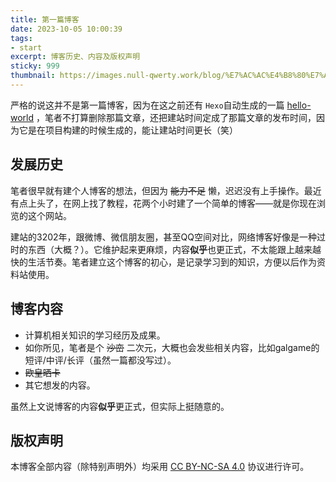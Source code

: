 ```yaml
---
title: 第一篇博客
date: 2023-10-05 10:00:39
tags: 
- start
excerpt: 博客历史、内容及版权声明
sticky: 999
thumbnail: https://images.null-qwerty.work/blog/%E7%AC%AC%E4%B8%80%E7%AF%87%E5%8D%9A%E5%AE%A2.png
---
```

严格的说这并不是第一篇博客，因为在这之前还有 `Hexo`自动生成的一篇 [hello-world](/2023/10/04/hello-world/) ，笔者不打算删除那篇文章，还把建站时间定成了那篇文章的发布时间，因为它是在项目构建的时候生成的，能让建站时间更长（笑）

## 发展历史

笔者很早就有建个人博客的想法，但因为 ~~能力不足~~ 懒，迟迟没有上手操作。最近有点上头了，在网上找了教程，花两个小时建了一个简单的博客——就是你现在浏览的这个网站。

建站的3202年，跟微博、微信朋友圈，甚至QQ空间对比，网络博客好像是一种过时的东西（大概？）。它维护起来更麻烦，内容**似乎**也更正式，不太能跟上越来越快的生活节奏。笔者建立这个博客的初心，是记录学习到的知识，方便以后作为资料站使用。

## 博客内容

- 计算机相关知识的学习经历及成果。
- 如你所见，笔者是个 ~~沙峦~~ 二次元，大概也会发些相关内容，比如galgame的短评/中评/长评（虽然一篇都没写过）。
- ~~欧皇晒卡~~
- 其它想发的内容。

虽然上文说博客的内容**似乎**更正式，但实际上挺随意的。

## 版权声明

本博客全部内容（除特别声明外）均采用 [CC BY-NC-SA 4.0](https://creativecommons.org/licenses/by-nc-sa/4.0/deed.zh) 协议进行许可。
